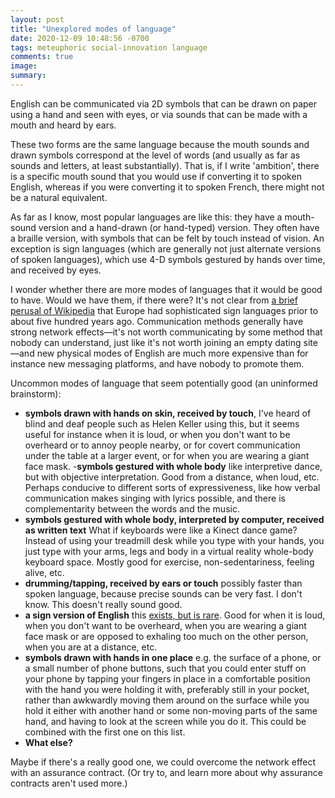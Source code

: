 ```yaml
---
layout: post
title: "Unexplored modes of language"
date: 2020-12-09 10:48:56 -0700
tags: meteuphoric social-innovation language
comments: true
image:
summary:
---
```

English can be communicated via 2D symbols that can be drawn on paper using a hand and seen with eyes, or via sounds that can be made with a mouth and heard by ears.

These two forms are the same language because the mouth sounds and drawn symbols correspond at the level of words (and usually as far as sounds and letters, at least substantially). That is, if I write 'ambition', there is a specific mouth sound that you would use if converting it to spoken English, whereas if you were converting it to spoken French, there might not be a natural equivalent.

As far as I know, most popular languages are like this: they have a mouth-sound version and a hand-drawn (or hand-typed) version. They often have a braille version, with symbols that can be felt by touch instead of vision. An exception is sign languages (which are generally not just alternate versions of spoken languages), which use 4-D symbols gestured by hands over time, and received by eyes.

I wonder whether there are more modes of languages that it would be good to have. Would we have them, if there were? It's not clear from [a brief perusal of Wikipedia](https://en.wikipedia.org/wiki/History_of_sign_language) that Europe had sophisticated sign languages prior to about five hundred years ago. Communication methods generally have strong network effects&mdash;it's not worth communicating by some method that nobody can understand, just like it's not worth joining an empty dating site&mdash;and new physical modes of English are much more expensive than for instance new messaging platforms, and have nobody to promote them.

Uncommon modes of language that seem potentially good (an uninformed brainstorm):
- **symbols drawn with hands on skin, received by touch**, I've heard of blind and deaf people such as Helen Keller using this, but it seems useful for instance when it is loud, or when you don't want to be overheard or to annoy people nearby, or for covert communication under the table at a larger event, or for when you are wearing a giant face mask.
-**symbols gestured with whole body** like interpretive dance, but with objective interpretation. Good from a distance, when loud, etc. Perhaps conducive to different sorts of expressiveness, like how verbal communication makes singing with lyrics possible, and there is complementarity between the words and the music.
- **symbols gestured with whole body, interpreted by computer, received as written text** What if keyboards were like a Kinect dance game? Instead of using your treadmill desk while you type with your hands, you just type with your arms, legs and body in a virtual reality whole-body keyboard space. Mostly good for exercise, non-sedentariness, feeling alive, etc.
- **drumming/tapping, received by ears or touch** possibly faster than spoken language, because precise sounds can be very fast. I don't know. This doesn't really sound good.
- **a sign version of English** this [exists, but is rare](https://www.verywellhealth.com/signing-exact-english-and-syntax-1046860). Good for when it is loud, when you don't want to be overheard, when you are wearing a giant face mask or are opposed to exhaling too much on the other person, when you are at a distance, etc.
- **symbols drawn with hands in one place** e.g. the surface of a phone, or a small number of phone buttons, such that you could enter stuff on your phone by tapping your fingers in place in a comfortable position with the hand you were holding it with, preferably still in your pocket, rather than awkwardly moving them around on the surface while you hold it either with another hand or some non-moving parts of the same hand, and having to look at the screen while you do it. This could be combined with the first one on this list.
- **What else?**

Maybe if there's a really good one, we could overcome the network effect with an assurance contract. (Or try to, and learn more about why assurance contracts aren't used more.)
